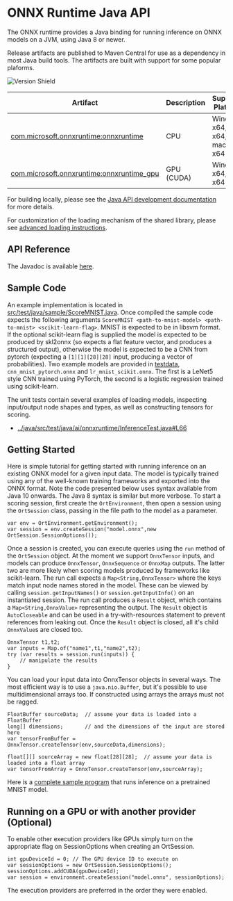 # ONNX Runtime Java API
The ONNX runtime provides a Java binding for running inference on ONNX models on a JVM, using Java 8 or newer.

Release artifacts are published to Maven Central for use as a dependency in most Java build tools. The artifacts are built with support for some popular plaforms.

![Version Shield](https://img.shields.io/maven-central/v/com.microsoft.onnxruntime/onnxruntime)

| Artifact  | Description | Supported Platforms |
|-----------|-------------|---------------------|
| [com.microsoft.onnxruntime:onnxruntime](https://search.maven.org/artifact/com.microsoft.onnxruntime/onnxruntime) | CPU | Windows x64, Linux x64, macOS x64 |
| [com.microsoft.onnxruntime:onnxruntime_gpu](https://search.maven.org/artifact/com.microsoft.onnxruntime/onnxruntime_gpu) | GPU (CUDA) | Windows x64, Linux x64 |

For building locally, please see the [Java API development documentation](../java/README.md) for more details.

For customization of the loading mechanism of the shared library, please see [advanced loading instructions](../java/README.md#advanced-loading).

## API Reference

The Javadoc is available [here](https://javadoc.io/doc/com.microsoft.onnxruntime/onnxruntime).

## Sample Code

An example implementation is located in
[src/test/java/sample/ScoreMNIST.java](../java/src/test/java/sample/ScoreMNIST.java).
Once compiled the sample code expects the following arguments `ScoreMNIST
<path-to-mnist-model> <path-to-mnist> <scikit-learn-flag>`.  MNIST is expected
to be in libsvm format. If the optional scikit-learn flag is supplied the model
is expected to be produced by skl2onnx (so expects a flat feature vector, and
produces a structured output), otherwise the model is expected to be a CNN from
pytorch (expecting a `[1][1][28][28]` input, producing a vector of
probabilities).  Two example models are provided in [testdata](testdata),
`cnn_mnist_pytorch.onnx` and `lr_mnist_scikit.onnx`. The first is a LeNet5 style
CNN trained using PyTorch, the second is a logistic regression trained using scikit-learn.

The unit tests contain several examples of loading models, inspecting input/output node shapes and types, as well as constructing tensors for scoring. 

* [../java/src/test/java/ai/onnxruntime/InferenceTest.java#L66](../java/src/test/java/ai/onnxruntime/InferenceTest.java#L66)

## Getting Started
Here is simple tutorial for getting started with running inference on an existing ONNX model for a given input data. The model is typically trained using any of the well-known training frameworks and exported into the ONNX format. 
Note the code presented below uses syntax available from Java 10 onwards. The Java 8 syntax is similar but more verbose.
To start a scoring session, first create the `OrtEnvironment`, then open a session using the `OrtSession` class, passing in the file path to the model as a parameter.
    
    var env = OrtEnvironment.getEnvironment();
    var session = env.createSession("model.onnx",new OrtSession.SessionOptions());

Once a session is created, you can execute queries using the `run` method of the `OrtSession` object. 
At the moment we support `OnnxTensor` inputs, and models can produce `OnnxTensor`, `OnnxSequence` or `OnnxMap` outputs. The latter two are more likely when scoring models produced by frameworks like scikit-learn.
The run call expects a `Map<String,OnnxTensor>` where the keys match input node names stored in the model. These can be viewed by calling `session.getInputNames()` or `session.getInputInfo()` on an instantiated session.
The run call produces a `Result` object, which contains a `Map<String,OnnxValue>` representing the output. The `Result` object is `AutoCloseable` and can be used in a try-with-resources statement to 
prevent references from leaking out. Once the `Result` object is closed, all it's child `OnnxValue`s are closed too.
    
    OnnxTensor t1,t2;
    var inputs = Map.of("name1",t1,"name2",t2);
    try (var results = session.run(inputs)) {
        // manipulate the results
    }

You can load your input data into OnnxTensor objects in several ways. The most efficient way is to use a `java.nio.Buffer`, but it's possible to use multidimensional arrays too. If constructed using arrays the arrays must not be ragged.

    FloatBuffer sourceData;  // assume your data is loaded into a FloatBuffer
    long[] dimensions;       // and the dimensions of the input are stored here
    var tensorFromBuffer = OnnxTensor.createTensor(env,sourceData,dimensions);

    float[][] sourceArray = new float[28][28];  // assume your data is loaded into a float array 
    var tensorFromArray = OnnxTensor.createTensor(env,sourceArray);

Here is a [complete sample program](../java/src/test/java/sample/ScoreMNIST.java) that runs inference on a pretrained MNIST model.

## Running on a GPU or with another provider (Optional)
To enable other execution providers like GPUs simply turn on the appropriate flag on SessionOptions when creating an OrtSession.

    int gpuDeviceId = 0; // The GPU device ID to execute on
    var sessionOptions = new OrtSession.SessionOptions();
    sessionOptions.addCUDA(gpuDeviceId);
    var session = environment.createSession("model.onnx", sessionOptions);

The execution providers are preferred in the order they were enabled.

